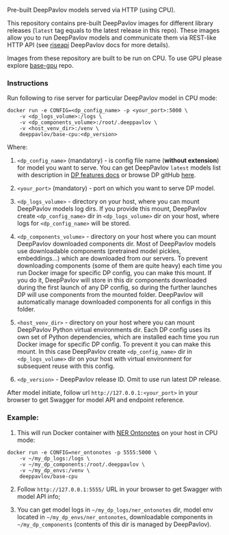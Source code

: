 Pre-built DeepPavlov models served via HTTP (using CPU).



This repository contains pre-built DeepPavlov images for different library releases (`latest` tag equals to the latest
release in this repo). These images allow you to run DeepPavlov models and communicate them via REST-like HTTP API
(see [riseapi](http://docs.deeppavlov.ai/en/master/integrations/rest_api.html) DeepPavlov docs for more details).

Images from these repository are built to be run on CPU. To use GPU please explore
[base-gpu](https://hub.docker.com/r/deeppavlov/base-gpu) repo.

### Instructions

Run following to rise server for particular DeepPavlov model in CPU mode:
```
docker run -e CONFIG=<dp_config_name> -p <your_port>:5000 \
    -v <dp_logs_volume>:/logs \
    -v <dp_components_volume>:/root/.deeppavlov \
    -v <host_venv_dir>:/venv \
    deeppavlov/base-cpu:<dp_version>
```

Where:

1. `<dp_config_name>` (mandatory) - is config file name (**without extension**) for model you want to serve. You can get DeepPavlov
`latest` models list with description in [DP features docs](http://docs.deeppavlov.ai/en/master/features/overview.html)
or browse DP gitHub [here](https://github.com/deepmipt/DeepPavlov/tree/master/deeppavlov/configs).

2. `<your_port>` (mandatory) - port on which you want to serve DP model.

3. `<dp_logs_volume>` - directory on your host, where you can mount DeepPavlov models log dirs. If you provide this mount,
DeepPavlov create `<dp_config_name>` dir in `<dp_logs_volume>` dir on your host, where logs for `<dp_config_name>` will be stored.

4. `<dp_components_volume>` - directory on your host where you can mount DeepPavlov downloaded components dir.
Most of DeepPavlov models use downloadable components (pretrained model pickles, embeddings...) which are downloaded from our
servers. To prevent downloading components (some of them are quite heavy) each time you run Docker image for specific DP
config, you can make this mount. If you do it, DeepPavlov will store in this dir components downloaded during the first 
launch of any DP config, so during the further launches DP will use components from the mounted folder. DeepPavlov will
automatically manage downloaded components for all configs in this folder.

5. `<host_venv_dir>` - directory on your host where you can mount DeepPavlov Python virtual environments dir. Each DP
config uses its own set of Python dependencies, which are installed each time you run Docker image for specific DP
config. To prevent it you can make this mount. In this case DeepPavlov create `<dp_config_name>` dir in `<dp_logs_volume>` dir on 
your host with virtual environment for subsequent reuse with this config.

6. `<dp_version>` - DeepPavlov release ID. Omit to use run latest DP release.

After model initiate, follow url `http://127.0.0.1:<your_port>` in your browser to get Swagger for model API and endpoint reference.

### Example:
1. This will run Docker container with [NER Ontonotes](http://docs.deeppavlov.ai/en/master/features/overview.html#ner-model-docs)
on your host in CPU mode: 

```
docker run -e CONFIG=ner_ontonotes -p 5555:5000 \
    -v ~/my_dp_logs:/logs \
    -v ~/my_dp_components:/root/.deeppavlov \
    -v ~/my_dp_envs:/venv \
    deeppavlov/base-cpu
```

2. Follow `http://127.0.0.1:5555/` URL in your browser to get Swagger with model API info;

3. You can get model logs in `~/my_dp_logs/ner_ontonotes` dir, model env located in `~/my_dp_envs/ner_ontonotes`,
downloadable components in `~/my_dp_components` (contents of this dir is managed by DeepPavlov).